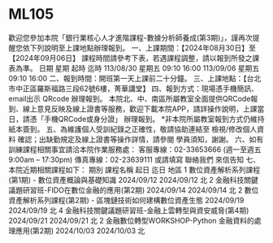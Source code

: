 # ML105

歡迎您參加本院「銀行業核心人才進階課程-數據分析師養成(第3期)」，謹再次提醒您依下列說明至上課地點辦理報到。 
一、上課期間：【2024年08月30日】至【2024年09月06日】 
課程時間請參考下表，若遇課程調整，請以報到所發之課表為準。 
日期	星期	起時	迄時
113/08/30	星期五	09:10	16:00
113/09/06	星期五	09:10	16:00
二、報到時間：開班第一天上課前二十分鐘。
三、上課地點：【台北市中正區羅斯福路三段62號6樓，菁華講堂】
四、報到方式：現場憑手機簡訊、email出示 QRcode 辦理報到。
本院北、中、南區所屬教室全面提供QRCode報到、線上意見反映及線上證書等服務，歡迎下載本院APP，請詳操作說明，上課當日，請憑「手機QRCode或身分證」 辦理報到。
*非本院所屬教室報到方式仍維持紙本簽到。
五、為維護個人受訓紀錄之正確性，敬請協助連結至 檢視/修改個人資料 確認；出缺勤規定及線上證書等操作詳情，請參閱 學員須知，謝謝。
六、如有訓練課程相關事宜請洽本院作業服務處： 
客服專線：02-33653666 (週一至週五 9:00am – 17:30pm) 
傳真專線：02-23639111 
或請填寫 聯絡我們 來信告知 
七、本院近期相關課程如下： 
期別	課程名稱	起日	迄日	地區
1	數位資產解析系列課程(第1期) - 數位資產概論與基礎知識	2024/09/12	2024/09/12	北
2	金融科技關鍵議題研習班-FIDO在數位金融的應用(第2期)	2024/09/14	2024/09/14	北
2	數位資產解析系列課程(第2期) - 區塊鏈技術如何建構數位資產生態	2024/09/19	2024/09/19	北
4	金融科技關鍵議題研習班-金融上雲轉型與資安威脅(第4期)	2024/09/21	2024/09/21	北
2	金融數位轉型WORKSHOP-Python 金融資料的處理應用(第2期)	2024/10/03	2024/10/03	北
